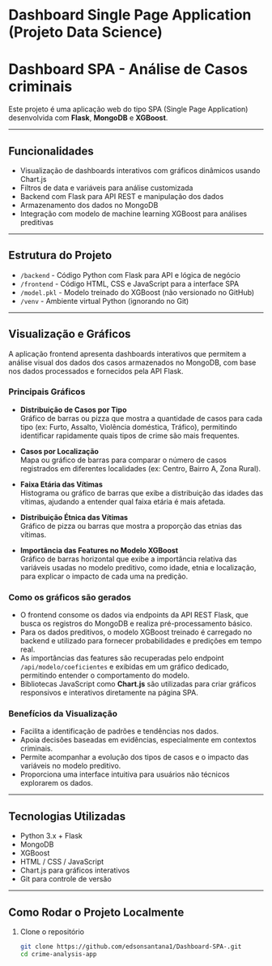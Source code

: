 # Dashboard Single Page Application (Projeto Data Science)

# Dashboard SPA - Análise de Casos criminais

Este projeto é uma aplicação web do tipo SPA (Single Page Application) desenvolvida com **Flask**, **MongoDB** e **XGBoost**.

---

## Funcionalidades

- Visualização de dashboards interativos com gráficos dinâmicos usando Chart.js
- Filtros de data e variáveis para análise customizada
- Backend com Flask para API REST e manipulação dos dados
- Armazenamento dos dados no MongoDB
- Integração com modelo de machine learning XGBoost para análises preditivas

---

## Estrutura do Projeto

- `/backend` - Código Python com Flask para API e lógica de negócio
- `/frontend` - Código HTML, CSS e JavaScript para a interface SPA
- `/model.pkl` - Modelo treinado do XGBoost (não versionado no GitHub)
- `/venv` - Ambiente virtual Python (ignorando no Git)

---

## Visualização e Gráficos

A aplicação frontend apresenta dashboards interativos que permitem a análise visual dos dados dos casos armazenados no MongoDB, com base nos dados processados e fornecidos pela API Flask.

### Principais Gráficos

- **Distribuição de Casos por Tipo**  
  Gráfico de barras ou pizza que mostra a quantidade de casos para cada tipo (ex: Furto, Assalto, Violência doméstica, Tráfico), permitindo identificar rapidamente quais tipos de crime são mais frequentes.

- **Casos por Localização**  
  Mapa ou gráfico de barras para comparar o número de casos registrados em diferentes localidades (ex: Centro, Bairro A, Zona Rural).

- **Faixa Etária das Vítimas**  
  Histograma ou gráfico de barras que exibe a distribuição das idades das vítimas, ajudando a entender qual faixa etária é mais afetada.

- **Distribuição Étnica das Vítimas**  
  Gráfico de pizza ou barras que mostra a proporção das etnias das vítimas.

- **Importância das Features no Modelo XGBoost**  
  Gráfico de barras horizontal que exibe a importância relativa das variáveis usadas no modelo preditivo, como idade, etnia e localização, para explicar o impacto de cada uma na predição.

### Como os gráficos são gerados

- O frontend consome os dados via endpoints da API REST Flask, que busca os registros do MongoDB e realiza pré-processamento básico.
- Para os dados preditivos, o modelo XGBoost treinado é carregado no backend e utilizado para fornecer probabilidades e predições em tempo real.
- As importâncias das features são recuperadas pelo endpoint `/api/modelo/coeficientes` e exibidas em um gráfico dedicado, permitindo entender o comportamento do modelo.
- Bibliotecas JavaScript como **Chart.js** são utilizadas para criar gráficos responsivos e interativos diretamente na página SPA.

### Benefícios da Visualização

- Facilita a identificação de padrões e tendências nos dados.
- Apoia decisões baseadas em evidências, especialmente em contextos criminais.
- Permite acompanhar a evolução dos tipos de casos e o impacto das variáveis no modelo preditivo.
- Proporciona uma interface intuitiva para usuários não técnicos explorarem os dados.

---

## Tecnologias Utilizadas

- Python 3.x + Flask
- MongoDB
- XGBoost
- HTML / CSS / JavaScript
- Chart.js para gráficos interativos
- Git para controle de versão

---

## Como Rodar o Projeto Localmente

1. Clone o repositório  
   ```bash
   git clone https://github.com/edsonsantana1/Dashboard-SPA-.git
   cd crime-analysis-app
